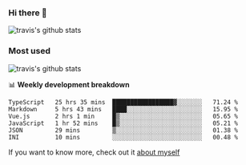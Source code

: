 ### Hi there 👋

<!--
**HondryTravis/HondryTravis** is a ✨ _special_ ✨ repository because its `README.md` (this file) appears on your GitHub profile.

Here are some ideas to get you started:

- 🔭 I’m currently working on ...
- 🌱 I’m currently learning ...
- 👯 I’m looking to collaborate on ...
- 🤔 I’m looking for help with ...
- 💬 Ask me about ...
- 📫 How to reach me: ...
- 😄 Pronouns: ...
- ⚡ Fun fact: ...
-->

![travis's github stats](https://github-readme-stats.vercel.app/api?username=HondryTravis&hide=stars)
### Most used
![travis's github stats](https://github-readme-stats.anuraghazra1.vercel.app/api/top-langs/?username=HondryTravis&layout=compact&hide_title=true)

📊 **Weekly development breakdown**

<!--START_SECTION:waka-->

```text
TypeScript   25 hrs 35 mins  █████████████████▓░░░░░░░   71.24 %
Markdown     5 hrs 43 mins   ████░░░░░░░░░░░░░░░░░░░░░   15.95 %
Vue.js       2 hrs 1 min     █▒░░░░░░░░░░░░░░░░░░░░░░░   05.65 %
JavaScript   1 hr 52 mins    █▒░░░░░░░░░░░░░░░░░░░░░░░   05.21 %
JSON         29 mins         ▒░░░░░░░░░░░░░░░░░░░░░░░░   01.38 %
INI          10 mins         ░░░░░░░░░░░░░░░░░░░░░░░░░   00.48 %
```

<!--END_SECTION:waka-->

If you want to know more, check out it [about myself](https://hondrytravis.github.io/)
